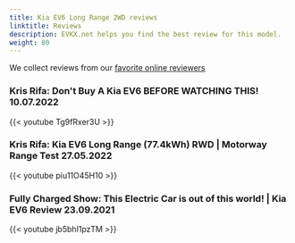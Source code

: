 ```yaml
---
title: Kia EV6 Long Range 2WD reviews
linktitle: Reviews
description: EVKX.net helps you find the best review for this model. 
weight: 80
---
```

We collect reviews from our [favorite online reviewers](/guides/evreviewers/)

### Kris Rifa: Don't Buy A Kia EV6 BEFORE WATCHING THIS! 10.07.2022

{{< youtube Tg9fRxer3U >}}
### Kris Rifa: Kia EV6 Long Range (77.4kWh) RWD | Motorway Range Test 27.05.2022

{{< youtube piu11O45H10 >}}
### Fully Charged Show: This Electric Car is out of this world! | Kia EV6 Review 23.09.2021

{{< youtube jb5bhI1pzTM >}}
